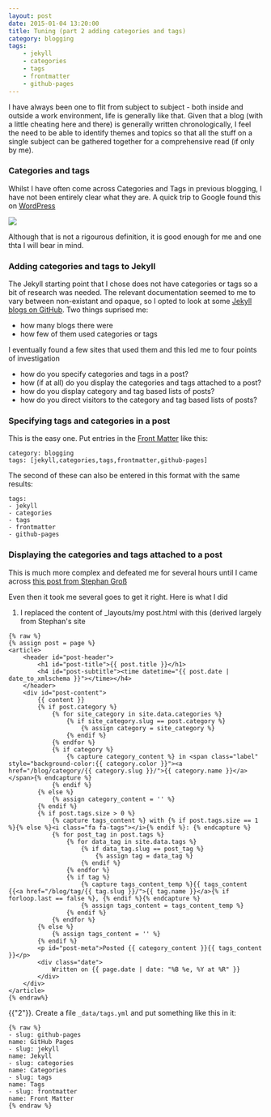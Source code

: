 ```yaml
---
layout: post
date: 2015-01-04 13:20:00
title: Tuning (part 2 adding categories and tags)
category: blogging
tags: 
    - jekyll
    - categories
    - tags
    - frontmatter
    - github-pages
---
```

I have always been one to flit from subject to subject - both inside and outside a work environment, life is generally like that. Given that a blog (with a little cheating here and there) is generally written chronologically, I feel the need to be able to identify themes and topics so that all the stuff on a single subject can be gathered together for a comprehensive read (if only by me).

### Categories and tags
Whilst I have often come across Categories and Tags in previous blogging, I have not been entirely clear what they are.  A quick trip to Google found this on [WordPress](http://en.support.wordpress.com/posts/categories-vs-tags/)

<img src='http://en.support.files.wordpress.com/2010/10/categories-versus-tags.png?w=460&h=189' />

Although that is not a rigourous definition, it is good enough for me and one thta I will bear in mind.

### Adding categories and tags to Jekyll
The Jekyll starting point that I chose does not have categories or tags so a bit of research was needed.  The relevant documentation seemed to me to vary between non-existant and opaque, so I opted to look at some [Jekyll blogs on GitHub](https://github.com/jekyll/jekyll/wiki/sites).   Two things suprised me:

- how many blogs there were
- how few of them used categories or tags

I eventually found a few sites that used them and this led me to four points of investigation

- how do you specify categories and tags in a post?
- how (if at all) do you display the categories and tags attached to a post?
- how do you display category and tag based lists of posts?
- how do you direct visitors to the category and tag based lists of posts?

### Specifying tags and categories in a post
This is the easy one.  Put entries in the [Front Matter](http://jekyllrb.com/docs/frontmatter/) like this:
    
    category: blogging
    tags: [jekyll,categories,tags,frontmatter,github-pages]
    
The second of these can also be entered in this format with the same results:

    tags: 
    - jekyll
    - categories
    - tags
    - frontmatter
    - github-pages

### Displaying the categories and tags attached to a post
This is much more complex and defeated me for several hours until I came across [this post from Stephan Groß](http://www.minddust.com/post/tags-and-categories-on-github-pages/)

Even then it took me several goes to get it right.  Here is what I did

1. I replaced the content of _layouts/my post.html with this (derived largely from Stephan's site 

<div></div>

    {% raw %}
    {% assign post = page %}
    <article>
        <header id="post-header">
            <h1 id="post-title">{{ post.title }}</h1>
            <h4 id="post-subtitle"><time datetime="{{ post.date | date_to_xmlschema }}"></time></h4> 
        </header>
        <div id="post-content">
            {{ content }}
            {% if post.category %}
                {% for site_category in site.data.categories %}
                    {% if site_category.slug == post.category %}
                        {% assign category = site_category %}
                    {% endif %}
                {% endfor %}
                {% if category %}
                    {% capture category_content %} in <span class="label" style="background-color:{{ category.color }}"><a href="/blog/category/{{ category.slug }}/">{{ category.name }}</a></span>{% endcapture %}
                {% endif %}
            {% else %}
                {% assign category_content = '' %}
            {% endif %}
            {% if post.tags.size > 0 %}
                {% capture tags_content %} with {% if post.tags.size == 1 %}{% else %}<i class="fa fa-tags"></i>{% endif %}: {% endcapture %}
                {% for post_tag in post.tags %}
                    {% for data_tag in site.data.tags %}
                        {% if data_tag.slug == post_tag %}
                            {% assign tag = data_tag %}
                        {% endif %}
                    {% endfor %}
                    {% if tag %}
                        {% capture tags_content_temp %}{{ tags_content {{<a href="/blog/tag/{{ tag.slug }}/">{{ tag.name }}</a>{% if forloop.last == false %}, {% endif %}{% endcapture %}
                        {% assign tags_content = tags_content_temp %}
                    {% endif %}
                {% endfor %}
            {% else %}
                {% assign tags_content = '' %}
            {% endif %}
            <p id="post-meta">Posted {{ category_content }}{{ tags_content }}</p>
            <div class="date">
                Written on {{ page.date | date: "%B %e, %Y at %R" }}
            </div>
        </div>
    </article>
    {% endraw%}

{{"2"}}. Create a file `_data/tags.yml` and put something like this in it:

<div></div>

    {% raw %}
    - slug: github-pages
    name: GitHub Pages
    - slug: jekyll
    name: Jekyll
    - slug: categories
    name: Categories
    - slug: tags
    name: Tags
    - slug: frontmatter
    name: Front Matter 
    {% endraw %}


    



